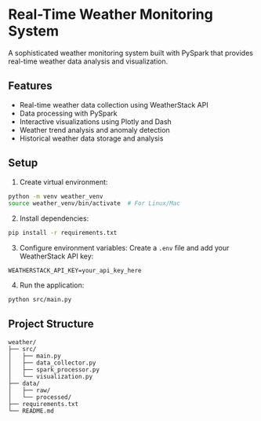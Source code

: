 # Real-Time Weather Monitoring System

A sophisticated weather monitoring system built with PySpark that provides real-time weather data analysis and visualization.

## Features
- Real-time weather data collection using WeatherStack API
- Data processing with PySpark
- Interactive visualizations using Plotly and Dash
- Weather trend analysis and anomaly detection
- Historical weather data storage and analysis

## Setup
1. Create virtual environment:
```bash
python -m venv weather_venv
source weather_venv/bin/activate  # For Linux/Mac
```

2. Install dependencies:
```bash
pip install -r requirements.txt
```

3. Configure environment variables:
Create a `.env` file and add your WeatherStack API key:
```
WEATHERSTACK_API_KEY=your_api_key_here
```

4. Run the application:
```bash
python src/main.py
```

## Project Structure
```
weather/
├── src/
│   ├── main.py
│   ├── data_collector.py
│   ├── spark_processor.py
│   └── visualization.py
├── data/
│   ├── raw/
│   └── processed/
├── requirements.txt
└── README.md
```
